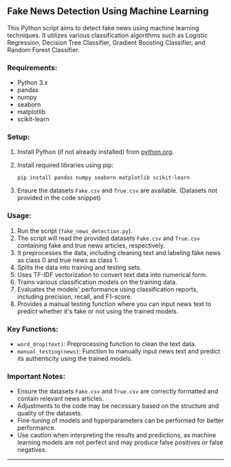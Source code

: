 ## Fake News Detection Using Machine Learning

This Python script aims to detect fake news using machine learning techniques. It utilizes various classification algorithms such as Logistic Regression, Decision Tree Classifier, Gradient Boosting Classifier, and Random Forest Classifier.

### Requirements:

- Python 3.x
- pandas
- numpy
- seaborn
- matplotlib
- scikit-learn

### Setup:

1. Install Python (if not already installed) from [python.org](https://www.python.org/).
2. Install required libraries using pip:

    ```
    pip install pandas numpy seaborn matplotlib scikit-learn
    ```

3. Ensure the datasets `Fake.csv` and `True.csv` are available. (Datasets not provided in the code snippet)

### Usage:

1. Run the script (`fake_news_detection.py`).
2. The script will read the provided datasets `Fake.csv` and `True.csv` containing fake and true news articles, respectively.
3. It preprocesses the data, including cleaning text and labeling fake news as class 0 and true news as class 1.
4. Splits the data into training and testing sets.
5. Uses TF-IDF vectorization to convert text data into numerical form.
6. Trains various classification models on the training data.
7. Evaluates the models' performance using classification reports, including precision, recall, and F1-score.
8. Provides a manual testing function where you can input news text to predict whether it's fake or not using the trained models.

### Key Functions:

- `word_drop(text)`: Preprocessing function to clean the text data.
- `manual_testing(news)`: Function to manually input news text and predict its authenticity using the trained models.

### Important Notes:

- Ensure the datasets `Fake.csv` and `True.csv` are correctly formatted and contain relevant news articles.
- Adjustments to the code may be necessary based on the structure and quality of the datasets.
- Fine-tuning of models and hyperparameters can be performed for better performance.
- Use caution when interpreting the results and predictions, as machine learning models are not perfect and may produce false positives or false negatives.

---
